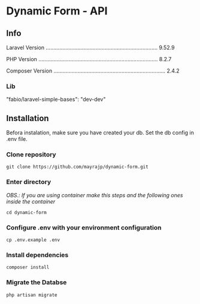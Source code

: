 # Dynamic Form - API

## Info

Laravel Version .......................................................................... 9.52.9

PHP Version ............................................................................... 8.2.7  

Composer Version .......................................................................... 2.4.2 

### Lib

"fabio/laravel-simple-bases": "dev-dev"

## Installation

Befora instalation, make sure you have created your db. Set  the db config in .env file.

### Clone repository

`git clone https://github.com/mayrajp/dynamic-form.git`

### Enter directory

*OBS.: If you are using container make this steps and the following ones inside the container*

`cd dynamic-form`

### Configure .env with your environment configuration

`cp .env.example .env`

### Install dependencies

`composer install`

### Migrate the Databse

`php artisan migrate`



